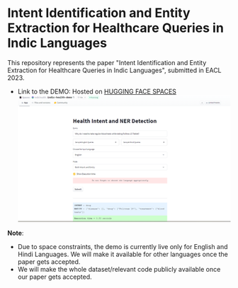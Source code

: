 # Intent Identification and Entity Extraction for Healthcare Queries in Indic Languages

This repository represents the paper "Intent Identification and Entity Extraction for Healthcare Queries in Indic Languages", submitted in EACL 2023.

* Link to the DEMO: Hosted on [HUGGING FACE SPACES](https://huggingface.co/spaces/indichealth/indic-health-demo)
![Demo](./screenshots/english_query_1.png)

**Note**:
* Due to space constraints, the demo is currently live only for English and Hindi Languages. We will make it available for other languages once the paper gets accepted.
* We will make the whole dataset/relevant code publicly available once our paper gets accepted.
         
